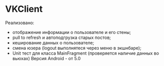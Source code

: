 # VKClient
Реализовано:
- отображение информации о пользователе и его стены;
- pull to refresh и автоподгрузка старых постов; 
- кеширование данных о пользователе;
- смена юзера (logout выполнятеся через меню в экшнбаре);
- Unit тест для класса MainFragment (проверяется наличие данных во вьюхах)
Версия Android - от 5.0
